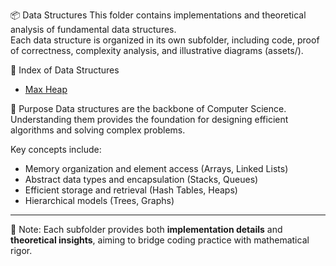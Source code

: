 📦 Data Structures
This folder contains implementations and theoretical analysis of fundamental data structures.  
Each data structure is organized in its own subfolder, including code, proof of correctness, complexity analysis, and illustrative diagrams (assets/).

📂 Index of Data Structures
- [Max Heap](./heap/README.md)  

🎯 Purpose
Data structures are the backbone of Computer Science.  
Understanding them provides the foundation for designing efficient algorithms and solving complex problems.  

Key concepts include:
- Memory organization and element access (Arrays, Linked Lists)  
- Abstract data types and encapsulation (Stacks, Queues)  
- Efficient storage and retrieval (Hash Tables, Heaps)  
- Hierarchical models (Trees, Graphs)  

---
📘 Note: Each subfolder provides both **implementation details** and **theoretical insights**, aiming to bridge coding practice with mathematical rigor.